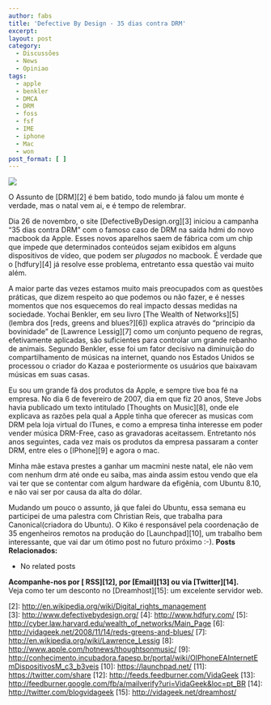 ```yaml
---
author: fabs
title: 'Defective By Design - 35 dias contra DRM'
excerpt:
layout: post
category:
  - Discussões
  - News
  - Opiniao
tags:
  - apple
  - benkler
  - DMCA
  - DRM
  - foss
  - fsf
  - IME
  - iphone
  - Mac
  - won
post_format: [ ]
---
```

![][1]

O Assunto de [DRM][2] é bem batido, todo mundo já falou um monte é verdade, mas o natal vem ai, e é tempo de relembrar.

Dia 26 de novembro, o site [DefectiveByDesign.org][3] iniciou a campanha “35 dias contra DRM” com o famoso caso de DRM na saída hdmi do novo macbook da Apple. Esses novos aparelhos saem de fábrica com um chip que impede que determinados conteúdos sejam exibidos em alguns dispositivos de vídeo, que podem ser *plugados* no macbook. É verdade que o [hdfury][4] já resolve esse problema, entretanto essa questão vai muito além.

A maior parte das vezes estamos muito mais preocupados com as questões práticas, que dizem respeito ao que podemos ou não fazer, e é nesses momentos que nos esquecemos do real impacto dessas medidas na sociedade. Yochai Benkler, em seu livro [The Wealth of Networks][5](lembra dos [reds, greens and blues?][6]) explica através do “principio da bovinidade” de [Lawrence Lessig][7] como um conjunto pequeno de regras, efetivamente aplicadas, são suficientes para controlar um grande rebanho de animais. Segundo Benkler, esse foi um fator decisivo na diminuição do compartilhamento de músicas na internet, quando nos Estados Unidos se processou o criador do Kazaa e posteriormente os usuários que baixavam músicas em suas casas.

Eu sou um grande fã dos produtos da Apple, e sempre tive boa fé na empresa. No dia 6 de fevereiro de 2007, dia em que fiz 20 anos, Steve Jobs havia publicado um texto intitulado [Thoughts on Music][8], onde ele explicava as razões pela qual a Apple tinha que oferecer as musicas com DRM pela loja virtual do ITunes, e como a empresa tinha interesse em poder vender música DRM-Free, caso as gravadoras aceitassem. Entretanto nós anos seguintes, cada vez mais os produtos da empresa passaram a conter DRM, entre eles o [IPhone][9] e agora o mac.

Minha mãe estava prestes a ganhar um macmini neste natal, ele não vem com nenhum drm até onde eu saiba, mas ainda assim estou vendo que ela vai ter que se contentar com algum hardware da efigênia, com Ubuntu 8.10, e não vai ser por causa da alta do dólar.

Mudando um pouco o assunto, já que falei do Ubuntu, essa semana eu participei de uma palestra com Christian Reis, que trabalha para Canonical(criadora do Ubuntu). O Kiko é responsável pela coordenação de 35 engenheiros remotos na produção do [Launchpad][10], um trabalho bem interessante, que vai dar um ótimo post no futuro próximo :-). 
**Posts Relacionados:** 
*   No related posts









**Acompanhe-nos por [ RSS][12], por [Email][13] ou via [Twitter][14].**  
Veja como ter um desconto no [Dreamhost][15]: um excelente servidor web.

 [1]: http://static.fsf.org/dbd/days/01/001-macbook-defective.png
 [2]: http://en.wikipedia.org/wiki/Digital_rights_management<br ></a>
 [3]: http://www.defectivebydesign.org/
 [4]: http://www.hdfury.com/
 [5]: http://cyber.law.harvard.edu/wealth_of_networks/Main_Page
 [6]: http://vidageek.net/2008/11/14/reds-greens-and-blues/
 [7]: http://en.wikipedia.org/wiki/Lawrence_Lessig
 [8]: http://www.apple.com/hotnews/thoughtsonmusic/
 [9]: http://conhecimento.incubadora.fapesp.br/portal/wiki/OIPhoneEAInternetEmDispositivosM_c3_b3veis
 [10]: https://launchpad.net/
 [11]: https://twitter.com/share
 [12]: http://feeds.feedburner.com/VidaGeek
 [13]: http://feedburner.google.com/fb/a/mailverify?uri=VidaGeek&loc=pt_BR
 [14]: http://twitter.com/blogvidageek
 [15]: http://vidageek.net/dreamhost/
